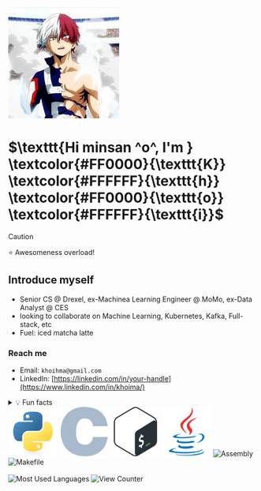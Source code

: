 <img src ="images.jpeg">
<h1>
  $\texttt{Hi minsan ^o^, I'm }
   \textcolor{#FF0000}{\texttt{K}}
   \textcolor{#FFFFFF}{\texttt{h}}
   \textcolor{#FF0000}{\texttt{o}}
   \textcolor{#FFFFFF}{\texttt{i}}$
</h1>

> [!CAUTION]
> ⭐ Awesomeness overload!

## Introduce myself

- Senior CS @ Drexel, ex-Machinea Learning Engineer @ MoMo, ex-Data Analyst @ CES
- looking to collaborate on Machine Learning, Kubernetes, Kafka, Full-stack, etc
- Fuel: iced matcha latte

### Reach me
- Email: `khoihma@gmail.com`
- LinkedIn: [https://linkedin.com/in/your-handle](https://www.linkedin.com/in/khoima/)

<details>
  <summary>💡 Fun facts</summary>
- I enjoy refactoring messy code more than writing new code.
- Dark theme everything.
- I play violin and hanging out in my free time
</details>

<div>
  <img src="https://raw.githubusercontent.com/devicons/devicon/master/icons/python/python-original.svg" alt="Python" title="Python" width="100" />
  <img src="https://raw.githubusercontent.com/devicons/devicon/master/icons/c/c-original.svg" alt="C" title="C" width="100" />
  <img src="https://raw.githubusercontent.com/devicons/devicon/master/icons/bash/bash-original.svg" alt="Shell" title="Shell" width="100" />
  <img src="https://raw.githubusercontent.com/devicons/devicon/master/icons/java/java-original.svg" alt="Java" title="Java" width="100" />
  <img src="https://cdn.jsdelivr.net/gh/devicons/devicon/icons/debian/debian-original.svg" alt="Assembly" title="Assembly" width="100" />
  <img src="https://upload.wikimedia.org/wikipedia/commons/3/35/Tux.svg" alt="Makefile" title="Makefile" width="100" />
</div>

<br>
<img src="https://github-readme-stats.vercel.app/api/top-langs/?username=makhoi&layout=compact&theme=vision-friendly-dark&hide=jupyter%20notebook" alt="Most Used Languages" title="Lang Stats"/>
<img src="https://komarev.com/ghpvc/?username=makhoi&style=pastic&color=6568cc" alt="View Counter" draggable="false" />
